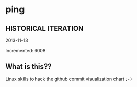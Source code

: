 # ping

## HISTORICAL ITERATION
2013-11-13

Incremented: 6008

## What is this?? 
Linux skills to hack the github commit visualization chart `;-)`

